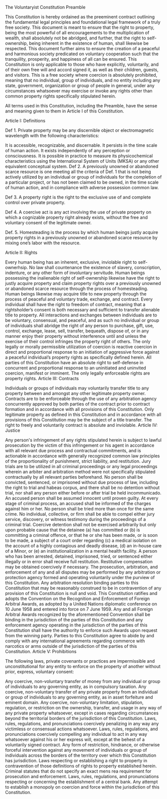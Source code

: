 The Voluntaryist Constitution
Preamble

This Constitution is hereby ordained as the preeminent contract outlining the fundamental legal principles and foundational legal framework of a truly free society. This document is meant to ensure that the right to property, being the most powerful of all encouragements to the multiplication of wealth, shall absolutely not be abridged, and further, that the right to self-ownership, being inherent in the existence of human, shall likewise be respected. This document further aims to ensure the creation of a peaceful and harmonious society predicated on voluntary cooperation such that the tranquility, prosperity, and happiness of all can be ensured. This Constitution is only applicable to those who have explicitly, voluntarily, and of their own free will and accord signed it, as well as their children, guests, and visitors. This is a free society where coercion is absolutely prohibited, meaning that no individual, group of individuals, and no entity including any state, government, organization or group of people in general, under any circumstances whatsoever may exercise or invoke any rights other than common property rights specifically stipulated herein.

All terms used in this Constitution, including the Preamble, have the sense and meaning given to them in Article I of this Constitution.

Article I: Definitions

Def 1. Private property may be any discernible object or electromagnetic wavelength with the following characteristics:

It is accessible, recognizable, and discernable.
It persists in the time scale of human action.
It exists independently of any perception or consciousness.
It is possible in practice to measure its physicochemical characteristics using the International System of Units (MKSA) or any other equivalent conceptual system.
Def 2. A previously unowned or abandoned scarce resource is one meeting all the criteria of Def. 1 that is not being actively utilized by an individual or group of individuals for the completion of a particular project, or has not been claimed to be owned, in the time scale of human action, and in compliance with adverse possession common law.

Def 3. A property right is the right to the exclusive use of and complete control over private property.

Def 4. A coercive act is any act involving the use of private property on which a cognizable property right already exists, without the free and voluntary consent of the legitimate owner.

Def. 5. Homesteading is the process by which human beings justly acquire property rights in a previously unowned or abandoned scarce resource by mixing one’s labor with the resource.

Article II: Rights

Every human being has an inherent, exclusive, inviolable right to self-ownerhsip.
No law shall countenance the existence of slavery, conscription, indenture, or any other form of involuntary servitude.
Human beings possessing the inalienable right of self-ownership likewise have the right to justly acquire property and claim property rights over a previously unowned or abandoned scarce resource through the process of homesteading.
Human beings likewise may acquire title to new property through the process of peaceful and voluntary trade, exchange, and contract.
Every individual shall have the right to freedom of contract, meaning that a rightsholder’s consent is both necessary and sufficient to transfer alienable title to property.
All interactions and exchanges between individuals are to be voluntary, consensual, and peaceful, and as such no individual or group of individuals shall abridge the right of any person to purchase, gift, use, control, exchange, lease, sell, transfer, bequeath, dispose of, or in any manner enjoy their property without interference until and unless the exercise of their control infringes the property right of others.
The only legally or morally permissible utilization of coercion is reactive coercion in direct and proportional response to an initiation of aggressive force against a peaceful individual’s property rights as specifically defined herein.
All parties of this Constitution have an absolute right to self-defense in concurrent and proportional response to an uninitiated and uninvited coercion, manifest or imminent.
The only legally enforceable rights are property rights.
Article III: Contracts

Individuals or groups of individuals may voluntarily transfer title to any property between and amongst any other legitimate property owner.
Contracts are to be enforceable through the use of any arbitration agency concurrently approved by both parties of the contract prior to contract formation and in accordance with all provisions of this Constitution.
Only legitimate property as defined in this Constitution and in accordance with all provisions of this Constitution may be the subject of a title transfer.
The right to freely and voluntarily contract is absolute and inviolable.
Article IV: Justice

Any person's infringement of any rights stipulated herein is subject to lawful prosecution by the victim of this infringement or his agent in accordance with all relevant due process and contractual commitments, and is actionable in accordance with generally recognized common law principles of the proportionality of punishment, strict liability, and restitution.
Jury trials are to be utilized in all criminal proceedings or any legal proceedings wherein an arbiter and arbitration method were not specifically stipulated contractually by all relevant parties beforehand.
No person shall be convicted, sentenced, or imprisoned without due process of law, including the right to trial and habeas corpus, and there shall be no detention without trial, nor shall any person either before or after trial be held incommunicado. An accused person shall be assumed innocent until proven guilty. At every stage of criminal process, an accused shall be informed of the charges against him or her.
No person shall be tried more than once for the same crime.
No individual, collective, or firm shall be able to compel either jury service, discovery, or witness testimony during the proceedings of a criminal trial.
Coercive detention shall not be exercised arbitrarily but only upon probable cause that the detainee (a) has committed or (b) is committing a criminal offence, or that he or she has been made, or is soon to be made, a subject of a court order regarding (c) a medical isolation on the account of a highly contagious and deadly disease, (d) an in-house care of a Minor, or (e) an institutionalization in a mental health facility.
A person who has been arrested, detained, imprisoned, tried, or sentenced either illegally or in error shall receive full restitution.
Restitutive compensation may be obtained coercively if necessary.
The prosecution, arbitration, and enforcement of any and all disputes may be performed by any arbitration or protection agency formed and operating voluntarily under the purview of this Constitution.
Any arbitration resolution binding parties to this Constitution that may be reasonably construed to be in contravention of any provision of this Constitution is null and void.
This Constitution ratifies and adopts the Convention on the Recognition and Enforcement of Foreign Arbitral Awards, as adopted by a United Nations diplomatic conference on 10 June 1958 and entered into force on 7 June 1959.
Any and all Foreign Arbitral Awards recognized by the aforementioned Convention shall be binding in the jurisdiction of the parties of this Constitution and any enforcement agency operating in the jurisdiction of the parties of this Constitution shall have the authority to enforce such Awards upon request from the winning party.
Parties to this Constitution agree to abide by and comply with any international agreements regarding commerce with narcotics or arms outside of the jurisdiction of the parties of this Constitution.
Article V: Prohibitions

The following laws, private covenants or practices are impermissible and unconstitutional for any entity to enforce on the property of another without prior, express, voluntary consent:

Any coercive, non-voluntary transfer of money from any individual or group of individuals to any governing entity, as in compulsory taxation.
Any coercive, non-voluntary transfer of any private property from an individual or group of individuals to any governing entity, as in asset forfeiture and eminent domain.
Any coercive, non-voluntary limitation, stipulation, regulation, or restriction on the ownership, transfer, and usage in any way of any private property whatsoever, except in cases regarding circumstances beyond the territorial borders of the jurisdiction of this Constitution.
Laws, rules, regulations, and pronunciations coercively penalizing in any way any victimless or consensual actions whatsoever.
Laws, rules, regulations, and pronunciations coercively compelling any individual to act in any way whatsoever against his or her express will, except at the behest of a voluntarily signed contract.
Any form of restriction, hindrance, or otherwise forceful intervention against any movement of individuals or group of individuals across the borders of the territory over which this Constitution has jurisdiction.
Laws respecting or establishing a right to property in contravention of those definitions of rights to property established herein.
Criminal statutes that do not specify an exact mens rea requirement for prosecution and enforcement.
Laws, rules, regulations, and pronunciations respecting or concerning the establishment of a central bank.
Any attempt to establish a monopoly on coercion and force within the jurisdiction of this Constitution.

